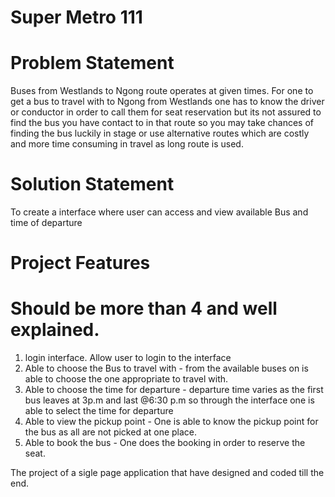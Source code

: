 # Super Metro 111
# Problem Statement 
Buses from Westlands to Ngong route operates at given times. For one to get a bus to travel with to Ngong from Westlands one has to know the driver or conductor in order to call them for seat reservation but its not assured to find the bus you have contact to in that route so you may take chances of finding the bus luckily in stage or use alternative routes which are costly and more time consuming in travel as long route is used. 
# Solution Statement 
To create a interface where user can access and view available Bus and time of departure
# Project Features
# Should be more than 4 and well explained. 
1. login interface. Allow user to login to the interface 
2. Able to choose the Bus to travel with - from the available buses on is able to choose the one appropriate to travel with.
3. Able to choose the time for departure - departure time varies as the first bus leaves at 3p.m and last @6:30 p.m so through the interface one is able to select the time for departure
4. Able to view the pickup point - One is able to know the pickup point for the bus as all are not picked at one place.
5. Able to book the bus - One does the booking in order to reserve the seat.

The project of a sigle page application that have designed and coded till the end. 